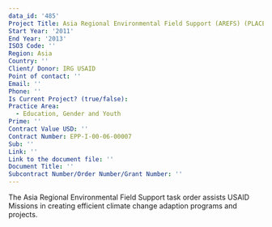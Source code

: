 ```yaml
---
data_id: '485'
Project Title: Asia Regional Environmental Field Support (AREFS) (PLACE IQC)
Start Year: '2011'
End Year: '2013'
ISO3 Code: ''
Region: Asia
Country: ''
Client/ Donor: IRG USAID
Point of contact: ''
Email: ''
Phone: ''
Is Current Project? (true/false): 
Practice Area:
  - Education, Gender and Youth
Prime: ''
Contract Value USD: ''
Contract Number: EPP-I-00-06-00007
Sub: ''
Link: ''
Link to the document file: ''
Document Title: ''
Subcontract Number/Order Number/Grant Number: ''
---
```


The Asia Regional Environmental Field Support task order assists USAID Missions in creating efficient climate change adaption programs and projects.